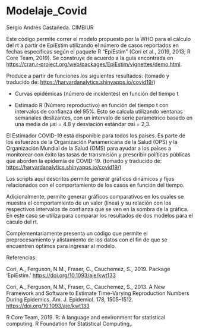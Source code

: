 # Modelaje_Covid

Sergio Andrés Castañeda. CIMBIUR

Este código permite correr el modelo propuesto por la WHO para el cálculo del rt a partir de EpiEstim utilizando el número de casos reportados en fechas específicas según el paquete R “EpiEstim” (Cori et al., 2019, 2013; R Core Team, 2019). Se construye de acuerdo a la guía encontrada en https://cran.r-project.org/web/packages/EpiEstim/vignettes/demo.html.

Produce a partir de funciones los siguientes resultados: (tomado y traducido de: https://harvardanalytics.shinyapps.io/covid19/)

- Curvas epidémicas (número de incidentes) en función del tiempo t

- Estimado R (Número reproductivo) en función del tiempo t con intervalos de confianza del 95%. Esto se calcula utilizando ventanas semanales deslizantes, con un intervalo de serie paramétrico basado en una media de μsi = 4.8 y desviación estándar σsi = 2,3.

El Estimador COVID-19 está disponible para todos los países. Es parte de los esfuerzos de la Organización Panamericana de la Salud (OPS) y la Organización Mundial de la Salud (OMS) para ayudar a los países a monitorear con éxito las tasas de transmisión y prescribir políticas públicas que aborden la epidemia de COVID-19. (tomado y traducido de: https://harvardanalytics.shinyapps.io/covid19/)

Los scripts aquí descritos permite generar gráficos dinámicos y fijos relacionados con el comportamiento de los casos en función del tiempo.

Adicionalmente, permite generar gráficos comparativos en los cuales se muestra el comportamiento de un valor (línea) y su relación con los respectivos intervalos de confianza que se ven en la sombra de la gráfica. En este caso se utiliza para comparar los resultados de dos modelos para el cáculo del rt. 

Complementariamente presenta un código que permite el preprocesamiento y alistamiento de los datos con el fin de que se encuentren óptimos para ingresar al modelo.

Referencias:

Cori, A., Ferguson, N.M., Fraser, C., Cauchemez, S., 2019. Package ‘EpiEstim.’ https://doi.org/10.1093/aje/kwt133

Cori, A., Ferguson, N.M., Fraser, C., Cauchemez, S., 2013. A New Framework and Software to Estimate Time-Varying Reproduction Numbers During Epidemics. Am. J. Epidemiol. 178, 1505–1512. https://doi.org/10.1093/aje/kwt133

R Core Team, 2019. R: A language and environment for statistical computing. R Foundation for Statistical Computing,.
